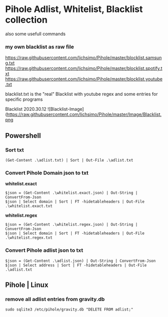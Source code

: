 # Pihole Adlist, Whitelist, Blacklist collection
also some usefull commands

### my own blacklist as raw file
https://raw.githubusercontent.com/lichsimo/Pihole/master/blocklist.samsung.txt
https://raw.githubusercontent.com/lichsimo/Pihole/master/blocklist.spotify.txt
https://raw.githubusercontent.com/lichsimo/Pihole/master/blocklist.youtube.txt

blacklist.txt is the "real" Blacklist with youtube regex and some entries for specific programs

Blacklist 2020.30.12
![Blacklist-Image](https://raw.githubusercontent.com/lichsimo/Pihole/master/Image/Blacklist.png

## Powershell
### Sort txt
```console
(Get-Content .\adlist.txt) | Sort | Out-File .\adlist.txt
```
### Convert Pihole Domain json to txt
**whitelist.exact**

```console
$json = (Get-Content .\whitelist.exact.json) | Out-String | ConvertFrom-Json
$json | Select domain | Sort | FT -hidetableheaders | Out-File .\whitelist.exact.txt
```

**whitelist.regex**
```console
$json = (Get-Content .\whitelist.regex.json) | Out-String | ConvertFrom-Json
$json | Select domain | Sort | FT -hidetableheaders | Out-File .\whitelist.regex.txt
```

### Convert Pihole adlist json to txt
```console
$json = (Get-Content .\adlist.json) | Out-String | ConvertFrom-Json
$json | Select address | Sort | FT -hidetableheaders | Out-File .\adlist.txt
```

## Pihole | Linux
### remove all adlist entries from gravity.db
```console
sudo sqlite3 /etc/pihole/gravity.db "DELETE FROM adlist;"
```